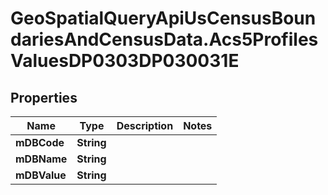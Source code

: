 # GeoSpatialQueryApiUsCensusBoundariesAndCensusData.Acs5ProfilesValuesDP0303DP030031E

## Properties

Name | Type | Description | Notes
------------ | ------------- | ------------- | -------------
**mDBCode** | **String** |  | 
**mDBName** | **String** |  | 
**mDBValue** | **String** |  | 


